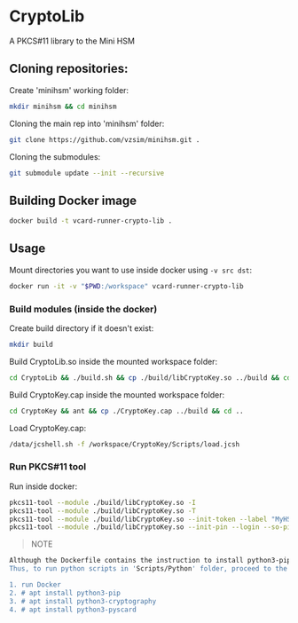 # CryptoLib

A PKCS#11 library to the Mini HSM

## Cloning repositories:

Create 'minihsm' working folder:
```bash
mkdir minihsm && cd minihsm
```
Cloning the main rep into 'minihsm' folder:
```bash
git clone https://github.com/vzsim/minihsm.git .
```
Cloning the submodules:
```bash
git submodule update --init --recursive
```

## Building Docker image

```bash
docker build -t vcard-runner-crypto-lib .
```

## Usage

Mount directories you want to use inside docker using `-v src dst`:

```bash
docker run -it -v "$PWD:/workspace" vcard-runner-crypto-lib 
```

### Build modules (inside the docker)

Create build directory if it doesn't exist:

```bash
mkdir build
```

Build CryptoLib.so inside the mounted workspace folder:

```bash
cd CryptoLib && ./build.sh && cp ./build/libCryptoKey.so ../build && cd ..
```

Build CryptoKey.cap inside the mounted workspace folder:

```bash
cd CryptoKey && ant && cp ./CryptoKey.cap ../build && cd ..
```

Load CryptoKey.cap:

```bash
/data/jcshell.sh -f /workspace/CryptoKey/Scripts/load.jcsh 
```

### Run PKCS#11 tool

Run inside docker:

```bash
pkcs11-tool --module ./build/libCryptoKey.so -I
pkcs11-tool --module ./build/libCryptoKey.so -T
pkcs11-tool --module ./build/libCryptoKey.so --init-token --label "MyHSM" --so-pin "01234"
pkcs11-tool --module ./build/libCryptoKey.so --init-pin --login --so-pin 01234 --new-pin 43210
```

> NOTE
```bash
Although the Dockerfile contains the instruction to install python3-pip, it ins't installed at all.
Thus, to run python scripts in 'Scripts/Python' folder, proceed to the following steps:

1. run Docker
2. # apt install python3-pip
3. # apt install python3-cryptography
4. # apt install python3-pyscard
```